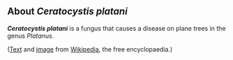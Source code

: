 About *Ceratocystis platani* 
----------------------------



***Ceratocystis platani*** is a fungus that causes a disease on plane
trees in the genus *Platanus*.

([Text](http://en.wikipedia.org/wiki/Ceratocystis_platani) and
[image](https://commons.wikimedia.org/wiki/File:Chancre_du_platane.jpg)
from [Wikipedia](http://en.wikipedia.org/), the free encyclopaedia.)

